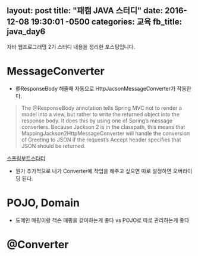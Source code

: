layout: post
title:  "패캠 JAVA 스터디"
date:   2016-12-08 19:30:01 -0500
categories: 교육
fb_title: java_day6
---

자바 웹프로그래밍 2기 스터디 내용을 정리한 포스팅입니다.

# MessageConverter

* @ResponseBody 해줄때 자동으로 HttpJacsonMessageConverter가 작동한다.

> The @ResponseBody annotation tells Spring MVC not to render a model into a view, but rather to write the returned object into the response body. It does this by using one of Spring’s message converters. Because Jackson 2 is in the classpath, this means that MappingJackson2HttpMessageConverter will handle the conversion of Greeting to JSON if the request’s Accept header specifies that JSON should be returned.

[스프링부트스타터](https://spring.io/guides/gs/actuator-service/)

* 뭔가 추가적으로 내가 Converter에 작업을 해주고 싶으면 따로 설정하면 오버라이딩 된다.


# POJO, Domain

* 도메인 매핑이랑 잭슨 매핑을 같이하는게 좋다 vs POJO로 따로 관리하는게 좋다

# @Converter
